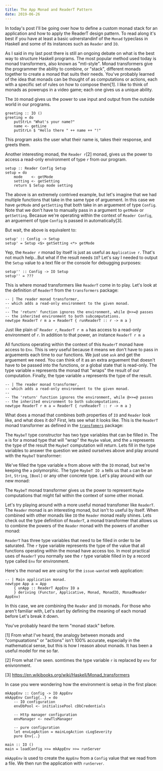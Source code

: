 ```yaml
---
title: The App Monad and ReaderT Pattern
date: 2019-06-26
---
```


In today's post I'll be going over how to define a custom monad stack for an application and how to apply the ReaderT design pattern. To read along it's best if you have at least a basic udnerstandinf of the `Monad` typeclass in Haskell and some of its instances such as `Reader` and `IO`.

As I said in my last post there is still an ongoing debate on what is the best way to structure Haskell programs. The most popular method used today is monad transformers, also known as "mtl-style". Monad transformers give the programmer the ability to combine, or "stack", different monads together to create a monad that suits their needs. You've probably learned of the idea that monads can be thought of as computations or actions, each with a specific set of rules on how to compose them\[1\]. I like to think of monads as powerups in a video game; each one gives us a unique ability.

The `IO` monad gives us the power to use input and output from the outside world in our programs.

~~~ {.haskell .numberLines }
greeting :: IO ()
greeting = do
    putStrLn "What's your name?"
    name <- getLine
    putStrLn $ "Hello there " ++ name ++ "!"
~~~

This program asks the user what their name is, takes their response, and greets them.

Another interesting monad, the `Reader r`\[2\] monad, gives us the power to access a read-only environment of type `r` from our program.

~~~ {.haskell .numberLines }
setup :: Reader Config Setup
setup = do
    mode    <- getMode
    setting <- getSetting
    return $ Setup mode setting
~~~

The above is an extremely contrived example, but let's imagine that we had multiple functions that take in the same type of arguement. In this case we have `getMode` and `getSetting` that both take in an arguement of type `Config`. Note that we don't have to manually pass in a argument to `getMode` or `getSetting`. Becasue we're operating within the context of `Reader Config`, an arguement of type `Config` is passed in automatically\[3\].

But wait, the above is equivalent to:

~~~ {.haskell .numberLines }
setup' :: Config -> Setup
setup' = Setup <$> getSetting <*> getMode
~~~

Yep, the `Reader r` monad by itself is just as useful as `Applicative r`. That's not much help...But what if the result needs `IO`? Let's say I needed to output the `Setup` value to a text file or the console for debugging purposes:

~~~ {.haskell .numberLines }
setup'' :: Config -> IO Setup
setup'' = ???
~~~

This is where monad transformers like `ReaderT` come in to play. Let's look at the definition of `ReaderT` from the `transformers` package:

~~~ {.haskell .numberLines }
-- | The reader monad transformer,
-- which adds a read-only environment to the given monad.
--
-- The 'return' function ignores the environment, while @>>=@ passes
-- the inherited environment to both subcomputations.
newtype ReaderT r m a = ReaderT { runReaderT :: r -> m a }
~~~

Just like plain ol' `Reader r`, `ReaderT r m a` has access to a read-only environment of `r`. In addition to that power, an instance `ReaderT r m a`

All functions operating within the context of this `ReaderT` monad have access to `Env`. This is very useful because it means we don't have to pass in arguements each time to our functions. We just use `ask` and get the arguement we need. You can think of it as an extra arguement that doesn't have to be passed into the functions, or a global state that is read-only. The type variable `m` represents the monad that "wraps" the result of our computation. Finally, the type variable `a` represents the type of the result.

~~~ {.haskell .numberLines }
-- | The reader monad transformer,
-- which adds a read-only environment to the given monad.
--
-- The 'return' function ignores the environment, while @>>=@ passes
-- the inherited environment to both subcomputations.
newtype ReaderT r m a = ReaderT { runReaderT :: r -> m a }
~~~




What does a monad that combines both properties of `IO` and `Reader` look like, and what does it do? First, lets see what it looks like. This is the `ReaderT` monad transformer as defined in the [`transfomers`](http://hackage.haskell.org/package/transformers-0.5.6.2/docs/src/Control.Monad.Trans.Reader.html#ReaderT) package:



The `MaybeT` type constructor has two type variables that can be filled in. The `m` is for a monad type that will "wrap" the `Maybe` value, and the `a` represents the type of the result the `MaybeT` computation will return. Lets fill in the type variables to answer the question we asked ourselves above and play around with the `MaybeT` transformer:

We've filled the type variable `m` from above with the `IO` monad, but we're keeping the `a` polymorphic. The type `MaybeT IO a` tells us that `a` can be an `Int`, `String`, `[Bool]` or any other concrete type. Let's play around with our new monad:

The `MaybeT` monad transformer gives us the power to represent `Maybe` computations that might fail within the context of some other monad.

Let's try playing around with a more useful monad transfomer like `ReaderT`. The `Reader` monad is an interesting monad, but isn't to useful by itself. When combined with other monads like `IO` the `Reader` monad really shines. Lets check out the type definition of `ReaderT`, a monad transformer that allows us to combine the powers of the `Reader` monad with the powers of another monad:

`ReaderT` has three type variables that need to be filled in order to be saturated. The `r` type variable represents the type of the value that all functions operating within the monad have access too. In most practical uses of `ReaderT` you normally see the `r` type variable filled in by a record type called `Env` for environment.


Here's the monad we are using for the `issue-wanted` web application:

~~~ {.haskell .numberLines }
-- | Main application monad.
newtype App a = App
    { unApp :: ReaderT AppEnv IO a
    } deriving (Functor, Applicative, Monad, MonadIO, MonadReader AppEnv)
~~~

In this case, we are combining the `Reader` and `IO` monads. For those who aren't familiar with, Let's start by defining the meaning of each monad before
Let's break it down.





You've probably heard the term "monad stack" before.

\[1\] From what I've heard, the analogy between monads and "compuatations" or "actions" isn't 100% accurate, especially in the mathematical sense, but this is how I reason about monads. It has been a useful model for me so far.

\[2\] From what I've seen. somtimes the type variable `r` is replaced by `env` for enivronment.

\[3\] https://en.wikibooks.org/wiki/Haskell/Monad_transformers

In case you were wondering how the environment is setup in the first place:

~~~ {.haskell .numberLines}
mkAppEnv :: Config -> IO AppEnv
mkAppEnv Config{..} = do
    -- IO configuration
    envDbPool <- initialisePool cDbCredentials

    -- Http manager configuration
    envManager <- newTlsManager

    -- pure configuration
    let envLogAction = mainLogAction cLogSeverity
    pure Env{..}

main :: IO ()
main = loadConfig >>= mkAppEnv >>= runServer
~~~

`mkAppEnv` is used to create the `AppEnv` from a `Config` value that we read from a file. We then run the application with `runServer`.
